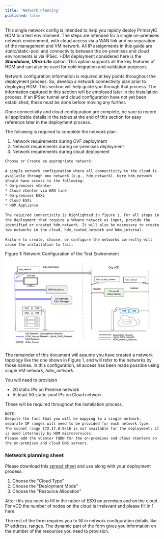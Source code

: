 ```yaml
---
title: 'Network Planning'
published: false
---
```


This single network config is intended to help you rapidly deploy PrimaryIO HDM to a test environment. The steps are intended for a single on-premises network environment, with cloud access via a WAN link and no separation of the management and VM network. All IP assignments in this guide are static/static-pool and connectivity between the on-premises and cloud environments is via IPSec. HDM deployment considered here is the **_Standalone, Ultra-Lite_** option. This option supports all the key features of HDM and can also be used for cold migration and validation purposes. 

Network configuration information is required at key points throughout the deployment process. So, develop a network connectivity plan prior to deploying HDM. This section will help guide you through that process. The information captured in this section will be employed later in the installation process. If an IPSec tunnel and cloud configuration have not yet been established, these must be done before moving any further. 

Once connectivity and cloud configuration are complete, be sure to record all applicable details in the tables at the end of this section for easy reference later in the deployment process. 

The following is required to complete the network plan: 


1. Network requirements during OVF deployment
1. Network requirements during on-premises deployment
1. Network requirements during cloud deployment

```
Choose or Create an appropriate network:

A simple network configuration where all connectivity to the cloud is available through one network (e.g., hdm_network). Here hdm_network should have access to the following:
* On-premises vCenter 
* Cloud vCenter via WAN link
* On-premises ESXi
* Cloud ESXi
* HDM Appliance

The required connectivity is highlighted in figure 1. For all steps in the deployment that require a VMware network as input, provide the identified or created hdm_network. It will also be necessary to create two networks in the cloud, hdm_routed_network and hdm_internal.

Failure to create, choose, or configure the networks correctly will cause the installation to fail.
```
Figure 1: Network Configuration of the Test Environment
![alt_text](images/image1-qsg.png "image_tooltip")


The remainder of this document will assume you have created a network topology like the one shown in Figure 1, and will refer to the networks by those names. In this configuration, all access has been made possible using single VM network, _hdm_network_.

You will need to provision 

*   20 static IPs on Premise network
*   At least 50 static-pool IPs on Cloud network

These will be required throughout the installation process.

```
NOTE: 
Despite the fact that you will be mapping to a single network, separate IP ranges will need to be provided for each network type.
The subnet range 172.17.0.0/16 is not available for the deployment; it is used internally by HDM microservices.
Please add the vCenter FQDN for the on-premises and cloud vCenters on the on-premises and cloud DNS servers.
```

### Network planning sheet

Please download this [spread sheet](../../../Planning%20Template.xlsx) and use along with
your deployment process.

1. Choose the "Cloud Type"
1. Choose the "Deployment Mode"
1. Choose the "Resource Allocation" 

After this you need to fill in the nuber of ESXi on premises and on the cloud. For vCD
the number of nodes on the cloud is irrelevant and please fill in 1 here.

The rest of the form requires you to fill in network configuration details like
IP address, ranges. The dynamic part of the form gives you information on the 
number of the resources you need to provision. 

